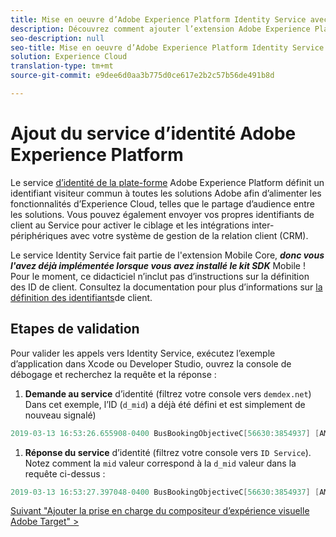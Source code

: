 ```yaml
---
title: Mise en oeuvre d’Adobe Experience Platform Identity Service avec lancement
description: Découvrez comment ajouter l’extension Adobe Experience Platform Identity Service et utiliser l’action Définir les ID de client pour collecter les ID de client. Cette leçon fait partie du didacticiel Mise en oeuvre d’Experience Cloud dans les applications iOS Objective-C mobiles.
seo-description: null
seo-title: Mise en oeuvre d’Adobe Experience Platform Identity Service avec lancement
solution: Experience Cloud
translation-type: tm+mt
source-git-commit: e9dee6d0aa3b775d0ce617e2b2c57b56de491b8d

---
```



# Ajout du service d’identité Adobe Experience Platform

Le service [d’identité de la plate-forme](https://docs.adobe.com/content/help/en/id-service/using/home.html) Adobe Experience Platform définit un identifiant visiteur commun à toutes les solutions Adobe afin d’alimenter les fonctionnalités d’Experience Cloud, telles que le partage d’audience entre les solutions.  Vous pouvez également envoyer vos propres identifiants de client au Service pour activer le ciblage et les intégrations inter-périphériques avec votre système de gestion de la relation client (CRM).

Le service Identity Service fait partie de l'extension Mobile Core, ***donc vous l'avez déjà implémentée lorsque vous avez installé le kit SDK*** Mobile ! Pour le moment, ce didacticiel n’inclut pas d’instructions sur la définition des ID de client. Consultez la documentation pour plus d’informations sur [la définition des identifiants](https://aep-sdks.gitbook.io/docs/using-mobile-extensions/mobile-core/identity/identity-api-reference)de client.

## Etapes de validation

Pour valider les appels vers Identity Service, exécutez l’exemple d’application dans Xcode ou Developer Studio, ouvrez la console de débogage et recherchez la requête et la réponse :

1. **Demande au service** d’identité (filtrez votre console vers `demdex.net`) Dans cet exemple, l’ID (`d_mid`) a déjà été défini et est simplement de nouveau signalé)

```objective-c
2019-03-13 16:53:26.655908-0400 BusBookingObjectiveC[56630:3854937] [AMSDK DEBUG <com.adobe.module.identity>]:Sending request (https://dpm.demdex.net/id?d_rtbd=json&d_ver=2&d_orgid=7ABB3E6A5A7491460A495D61@AdobeOrg&d_mid=67027929491180584128922600814231770586)
```

1. **Réponse du service** d’identité (filtrez votre console vers `ID Service`). Notez comment la `mid` valeur correspond à la `d_mid` valeur dans la requête ci-dessus :

```objective-c
2019-03-13 16:53:27.397048-0400 BusBookingObjectiveC[56630:3854937] [AMSDK DEBUG <com.adobe.module.identity>]: ID Service - Got ID Response (mid: 67027929491180584128922600814231770586, blob: j8Odv6LonN4r3an7LhD3WZrU1bUpAkFkkiY1ncBR96t2PTI, hint: 9, ttl: "604800000 ms")
```

[Suivant "Ajouter la prise en charge du compositeur d’expérience visuelle Adobe Target" &gt;](target-vec.md)
